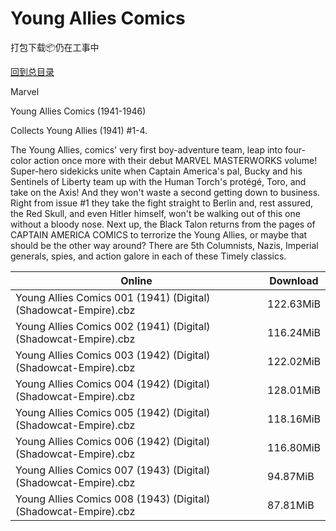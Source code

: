 # Young Allies Comics

打包下载📦仍在工事中

[回到总目录](/Catalogs.md)

Marvel

Young Allies Comics (1941-1946)

Collects Young Allies (1941) #1-4.



The Young Allies, comics' very first boy-adventure team, leap into four-color action once more with their debut MARVEL MASTERWORKS volume! Super-hero sidekicks unite when Captain America's pal, Bucky and his Sentinels of Liberty team up with the Human Torch's protégé, Toro, and take on the Axis! And they won't waste a second getting down to business. Right from issue #1 they take the fight straight to Berlin and, rest assured, the Red Skull, and even Hitler himself, won't be walking out of this one without a bloody nose. Next up, the Black Talon returns from the pages of CAPTAIN AMERICA COMICS to terrorize the Young Allies, or maybe that should be the other way around? There are 5th Columnists, Nazis, Imperial generals, spies, and action galore in each of these Timely classics.





Online | Download
--- | ---
Young Allies Comics 001 (1941) (Digital) (Shadowcat-Empire).cbz | 122.63MiB
Young Allies Comics 002 (1941) (Digital) (Shadowcat-Empire).cbz | 116.24MiB
Young Allies Comics 003 (1942) (Digital) (Shadowcat-Empire).cbz | 122.02MiB
Young Allies Comics 004 (1942) (Digital) (Shadowcat-Empire).cbz | 128.01MiB
Young Allies Comics 005 (1942) (Digital) (Shadowcat-Empire).cbz | 118.16MiB
Young Allies Comics 006 (1942) (Digital) (Shadowcat-Empire).cbz | 116.80MiB
Young Allies Comics 007 (1943) (Digital) (Shadowcat-Empire).cbz | 94.87MiB
Young Allies Comics 008 (1943) (Digital) (Shadowcat-Empire).cbz | 87.81MiB